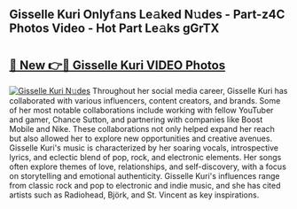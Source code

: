 ## Gisselle Kuri Onlyf𝚊ns Le𝚊ked N𝚞des - Part-z4C Photos Video - Hot Part Le𝚊ks gGrTX

# <h2><a href="http://ab48729.deff.icu/?id=Gisselle+Kuri">🔗 New 👉🔴 Gisselle Kuri VIDEO Photos</a></h2>

[![Gisselle Kuri N𝚞des](https://i.imgur.com/rIISA9y.gif)](http://ab48729.deff.icu/?id=Gisselle+Kuri)
Throughout her social media career, Gisselle Kuri has collaborated with various influencers, content creators, and brands. Some of her most notable collaborations include working with fellow YouTuber and gamer, Chance Sutton, and partnering with companies like Boost Mobile and Nike. These collaborations not only helped expand her reach but also allowed her to explore new opportunities and creative avenues. Gisselle Kuri's music is characterized by her soaring vocals, introspective lyrics, and eclectic blend of pop, rock, and electronic elements. Her songs often explore themes of love, relationships, and self-discovery, with a focus on storytelling and emotional authenticity. Gisselle Kuri's influences range from classic rock and pop to electronic and indie music, and she has cited artists such as Radiohead, Björk, and St. Vincent as key inspirations.
